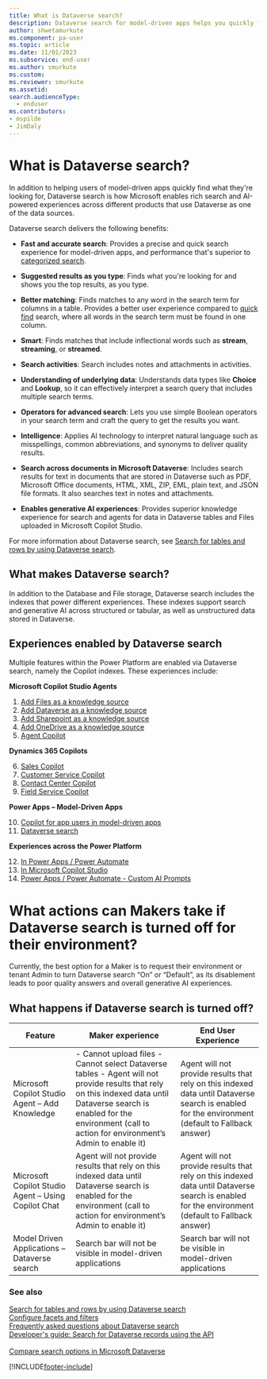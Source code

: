 ```yaml
---
title: What is Dataverse search?
description: Dataverse search for model-driven apps helps you quickly find what you're looking for. 
author: shwetamurkute
ms.component: pa-user
ms.topic: article
ms.date: 11/01/2023
ms.subservice: end-user
ms.author: smurkute
ms.custom: 
ms.reviewer: smurkute
ms.assetid: 
search.audienceType: 
  - enduser
ms.contributors:
- mspilde
- JimDaly
---
```


# What is Dataverse search?

In addition to helping users of model-driven apps quickly find what they're looking for, Dataverse search is how Microsoft enables rich search and AI-powered experiences across different products that use Dataverse as one of the data sources. 

Dataverse search delivers the following benefits:

- **Fast and accurate search**: Provides a precise and quick search experience for model-driven apps, and performance that's superior to [categorized search](quick-find.md#multiple-table-quick-find-categorized-search). 

- **Suggested results as you type**: Finds what you're looking for and shows you the top results, as you type.

- **Better matching**: Finds matches to any word in the search term for columns in a table. Provides a better user experience compared to [quick find](quick-find.md) search, where all words in the search term must be found in one column. 

- **Smart**: Finds matches that include inflectional words such as **stream**, **streaming**, or **streamed**. 

- **Search activities**: Search includes notes and attachments in activities. 

- **Understanding of underlying data**: Understands data types like **Choice** and **Lookup**, so it can effectively interpret a search query that includes multiple search terms.

- **Operators for advanced search**: Lets you use simple Boolean operators in your search term and craft the query to get the results you want. 

- **Intelligence**: Applies AI technology to interpret natural language such as misspellings, common abbreviations, and synonyms to deliver quality results.

- **Search across documents in Microsoft Dataverse**: Includes search results for text in documents that are stored in Dataverse such as PDF, Microsoft Office documents, HTML, XML, ZIP, EML, plain text, and JSON file formats. It also searches text in notes and attachments.

- **Enables generative AI experiences**: Provides superior knowledge experience for search and agents for data in Dataverse tables and Files uploaded in Microsoft Copilot Studio.
 
For more information about Dataverse search, see [Search for tables and rows by using Dataverse search](/powerapps/user/relevance-search).

## What makes Dataverse search?
In addition to the Database and File storage, Dataverse search includes the indexes that power different experiences. These indexes support search and generative AI across structured or tabular, as well as unstructured data stored in Dataverse.

## Experiences enabled by Dataverse search
Multiple features within the Power Platform are enabled via Dataverse search, namely the Copilot indexes. These experiences include:

**Microsoft Copilot Studio Agents**

1.	[Add Files as a knowledge source](/microsoft-copilot-studio/knowledge-add-file-upload)
2.	[Add Dataverse as a knowledge source](/microsoft-copilot-studio/knowledge-add-dataverse)
3.	[Add Sharepoint as a knowledge source](/microsoft-copilot-studio/knowledge-add-sharepoint)
4.	[Add OneDrive as a knowledge source](/microsoft-copilot-studio/knowledge-add-unstructured-data)
5.	[Agent Copilot](/microsoft-copilot-studio/guidance/generative-ai-math-data-queries)

**Dynamics 365 Copilots**

6.	[Sales Copilot](/dynamics365/sales/copilot-overview)
7.	[Customer Service Copilot](/dynamics365/contact-center/use/use-copilot-features)
8.	[Contact Center Copilot](/dynamics365/contact-center/administer/configure-copilot-features)
9.	[Field Service Copilot](/dynamics365/field-service/copilot-side-pane)

**Power Apps – Model-Driven Apps**

10.	[Copilot for app users in model-driven apps](/power-apps/maker/model-driven-apps/add-ai-copilot)
11.	[Dataverse search](/configure-relevance-search-organization?tabs=new)

**Experiences across the Power Platform**

12.	[In Power Apps / Power Automate](/ai-builder/prompt-library)
13.	[In Microsoft Copilot Studio](/microsoft-copilot-studio/nlu-prompt-node)
14.	[Power Apps / Power Automate - Custom AI Prompts](/ai-builder/create-a-custom-prompt)

# What actions can Makers take if Dataverse search is turned off for their environment?

Currently, the best option for a Maker is to request their environment or tenant Admin to turn Dataverse search “On” or “Default”, as its disablement leads to poor quality answers and overall generative AI experiences.

## What happens if Dataverse search is turned off?

| Feature |	Maker experience | End User Experience|
|---------|------------------|--------------------|
| Microsoft Copilot Studio Agent – Add Knowledge  | - Cannot upload files - Cannot select Dataverse tables - Agent will not provide results that rely on this indexed data until Dataverse search is enabled for the environment (call to action for environment’s Admin to enable it)  | Agent will not provide results that rely on this indexed data until Dataverse search is enabled for the environment (default to Fallback answer)  |
| Microsoft Copilot Studio Agent – Using Copilot Chat	|	Agent will not provide results that rely on this indexed data until Dataverse search is enabled for the environment (call to action for environment’s Admin to enable it)  | Agent will not provide results that rely on this indexed data until Dataverse search is enabled for the environment (default to Fallback answer) 
| Model Driven Applications – Dataverse search  |	Search bar will not be visible in model-driven applications  | Search bar will not be visible in model-driven applications |

### See also

[Search for tables and rows by using Dataverse search](relevance-search.md)<br/>
[Configure facets and filters](facets-and-filters.md)<br/>
[Frequently asked questions about Dataverse search](relevance-faq.md)<br />
[Developer's guide: Search for Dataverse records using the API](../developer/data-platform/search/overview.md)<br/>   
[Compare search options in Microsoft Dataverse](search.md)

[!INCLUDE[footer-include](../includes/footer-banner.md)]
